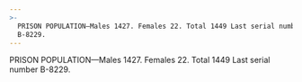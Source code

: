 ```yaml
---
>-
  PRISON POPULATION—Males 1427. Females 22. Total 1449 Last serial number
  B-8229.
---
```


PRISON POPULATION—Males 1427. Females 22. Total 1449 Last serial number B-8229.